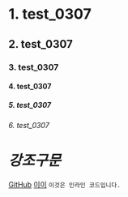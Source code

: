 # 1. test_0307
## 2. test_0307
### 3. test_0307
#### 4. test_0307
##### 5. test_0307
###### 6. test_0307
# *강조구문*
[GitHub](https://github.com/)
[이이](https://www.google.com/imgres?imgurl=https%3A%2F%2Fi.namu.wiki%2Fi%2Fu6RY6Cwfgl5LU3zbiqxbOzmRfe2IEeICXexXNykfzxwnhMwIvV8KddLNkUxyNyDQzBwtvD9swGszVOXM_A0UFw.webp&tbnid=x_yUQrM1TsyvRM&vet=12ahUKEwikp9-YuOGEAxXQha8BHU2RBJwQMygBegQIARBW..i&imgrefurl=https%3A%2F%2Fnamu.wiki%2Fw%2F%25ED%258F%25AC%25EB%25A9%2594%25EB%259D%25BC%25EB%258B%2588%25EC%2595%2588&docid=Ntjj2vjaSvZmLM&w=780&h=780&q=%ED%8F%AC%EB%A9%94%EB%9D%BC%EB%8B%88%EC%95%88&ved=2ahUKEwikp9-YuOGEAxXQha8BHU2RBJwQMygBegQIARBW)
`이것은 인라인 코드입니다.`
